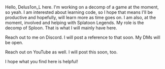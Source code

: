 Hello, Delus1on_L here. I'm working on a decomp of a game at the moment, so yeah. I am interested about learning code,
so I hope that means I'll be productive and hopefully, will learn more as time goes on. I am also, at the moment,
involved and helping with Splatoon Legends. My role is the decomp of Sploon. That is what I will mainly have here. 

Reach out to me on Discord. I will post a reference to that soon. My DMs will be open.

Reach out on YouTube as well. I will post this soon, too.

I hope what you find here is helpful!
<!---
Delus1onL/Delus1onL is a ✨ special ✨ repository because its `README.md` (this file) appears on your GitHub profile.
You can click the Preview link to take a look at your changes.
--->
